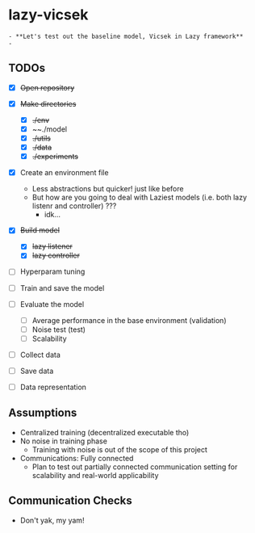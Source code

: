 # lazy-vicsek

```
- **Let's test out the baseline model, Vicsek in Lazy framework**
- 
```

## TODOs
- [x] ~~Open repository~~
- [x] ~~Make directories~~
  - [x] ~~./env~~
  - [x] ~~./model
  - [x] ~~./utils~~
  - [x] ~~./data~~
  - [x] ~~./experiments~~
- [x] Create an environment file
  - Less abstractions but quicker! just like before
  - But how are you going to deal with Laziest models (i.e. both lazy listenr and controller) ???
    - idk...
- [x] ~~Build model~~
  - [x] ~~lazy listener~~
  - [x] ~~lazy controller~~
- [ ] Hyperparam tuning
- [ ] Train and save the model
- [ ] Evaluate the model
  - [ ] Average performance in the base environment (validation)
  - [ ] Noise test (test)
  - [ ] Scalability
- [ ] Collect data
- [ ] Save data
- [ ] Data representation


## Assumptions
- Centralized training (decentralized executable tho)
- No noise in training phase
  - Training with noise is out of the scope of this project 
- Communications: Fully connected
  - Plan to test out partially connected communication setting for scalability and real-world applicability


## Communication Checks
- Don't yak, my yam!